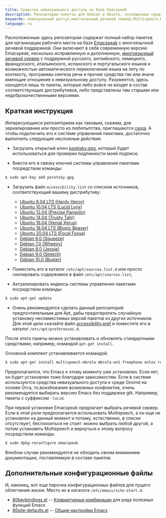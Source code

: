 ```yaml
---
title: Средства невизуального доступа на базе Emacspeak
description: Репозитории пакетов для Debian и Ubuntu, посвященные средствам невизуального доступа. здесь исправленная и дополненная версия Emacspeak, многоязычный речевой сервер, речевые синтезаторы и прочее.
keywords: невизуальный доступ,многоязычный речевой сервер,Multispeech,Emacspeak,Ubuntu,Debian
language: ru
---
```


Расположенные здесь репозитории содержат полный набор пакетов для
организации рабочего места на базе
[Emacspeak](https://github.com/tvraman/emacspeak)
с многоязычной речевой поддержкой. Они включают в себя современную
версию Emacspeak, несколько исправленную и дополненную,
[многоязычный речевой сервер](https://github.com/poretsky/multispeech)
с поддержкой русского, английского, немецкого, французского,
итальянского, испанского и португальского языков и возможностью
автоматического переключения языка на лету по контексту,
программы синтеза речи и прочие средства так или иначе имеющие
отношение к невизуальному доступу. Разумеется, здесь находятся лишь те
пакеты, которые либо вовсе не входят в состав соответствующих
дистрибутивов, либо представлены там старыми или недоброкачественными
версиями.


## Краткая инструкция

Интересующиеся репозиторием как таковым, скажем, для зеркалирования
или просто из любопытства, приглашаются
[сюда](https://github.com/poretsky/ppa).
А чтобы подключить его к системе управления пакетами, достаточно
выполнить следующие несложные действия:

- Загрузить открытый ключ [poretsky.gpg](repo/poretsky.gpg),
 который будет использоваться для проверки подлинности моей подписи;

- Внести его в связку ключей системы управления пакетами посредством
  команды:

```bash
$ sudo apt-key add poretsky.gpg
```

- Загрузить файл `accessibility.list` со списком источников,
  соответствующий вашему дистрибутиву:
  - [Ubuntu 8.04 LTS (Hardy Heron)](files/hardy/accessibility.list)
  - [Ubuntu 10.04 LTS (Lucid Lynx)](files/lucid/accessibility.list)
  - [Ubuntu 12.04 (Precise Pangolin)](files/precise/accessibility.list)
  - [Ubuntu 14.04 (Trusty Tahr)](files/trusty/accessibility.list)
  - [Ubuntu 16.04 (Xenial Xerus)](files/xenial/accessibility.list)
  - [Ubuntu 18.04 LTS (Bionic Beaver)](files/bionic/accessibility.list)
  - [Ubuntu 20.04 LTS (Focal Fossa)](files/focal/accessibility.list)
  - [Debian 6.0 (Squeeze)](files/squeeze/accessibility.list)
  - [Debian 7.0 (Wheezy)](files/wheezy/accessibility.list)
  - [Debian 8.0 (Jessie)](files/jessie/accessibility.list)
  - [Debian 9.0 (Stretch)](files/stretch/accessibility.list)
  - [Debian 10.0 (Buster)](files/buster/accessibility.list)

- Поместить его в каталог `/etc/apt/sources.list.d` или просто
  скопировать содержимое в файл `/etc/apt/sources.list`;

- Актуализировать индексы системы управления пакетами посредством
  команды:

```bash
$ sudo apt-get update
```

- Очень рекомендуется сделать данный репозиторий предпочтительным для
  Apt, дабы предотвратить случайную установку несовместимых версий
  пакетов из других источников. Для этой цели скачайте файл
  [accessibility.pref](files/accessibility.pref) и поместите его
  в каталог `/etc/apt/preferences.d`.

После этого пакеты можно устанавливать и обновлять стандартными
средствами, например, командой `apt-get install`.

Основной комплект устанавливается командой:

```bash
$ sudo apt-get install multispeech mbrola mbrola-en1 freephone enlex ru-tts rulex emacspeak
```

Предполагается, что Emacs к этому моменту уже установлен. Если нет, он
будет установлен тоже благодаря зависимостям. Если в системе
используются средства невизуального доступа к среде Gnome на основе
Orca, то,воизбежание возможных конфликтов, очень рекомендуется
выбирать версию Emacs без поддержки gtk. Например, пакеты с суффиксом
`-lucid`.

При первой установке Emacspeak предлагает выбрать речевой сервер. Если
в этой роли предполагается использовать Multispeech, а он еще не
установлен на данный момент и потому, естественно, в списке
отсутствует, беспокоиться не стоит: можно выбрать любой другой, а
потом установить Multispeech и вернуться к этому вопросу посредством
команды:

```bash
$ sudo dpkg-reconfigure emacspeak
```

Влюбом случае рекомендуется не обходить своим вниманием документацию,
поставляемую в составе пакетов.


## Дополнительные конфигурационные файлы

И, наконец, вот еще парочка конфигурационных файлов для пущего
облегчения жизни. Место их в каталоге `/etc/emacs/site-start.d`.

- [80keybindings.el](files/80keybindings.el) -- [Клавиатурные комбинации](emacs-keybindings-ru.md)
  для ряда полезных функций Emacs
- [80site-defaults.el](files/80site-defaults.el) -- [Общие настройки Emacs](emacs-settings-ru.md)
